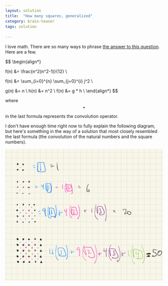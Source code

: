 ```yaml
---
layout: solution
title:  "How many squares, generalized"
category: brain-teaser
tags: solution

---
```


I love math.  There are so many ways to phrase [the answer to this question](https://oeis.org/A002415).  Here are a few.

$$
\begin{align*}

f(n) &= \frac{n^2(n^2-1)}{12} \\

f(n) &= \sum_{i=0}^{n} \sum_{j=0}^{i} j^2 \\

g(n) &= n \\
h(n) &= n^2 \\
f(n) &= g * h \\
\end{align*}
$$

where $$*$$ in the last formula represents the convolution operator.

I don't have enough time right now to fully explain the following diagram, but here's something in the way of a solution that most closely resembled the last formula (the convolution of the natural numbers and the square numbers).

<img src="solution.jpg" />


